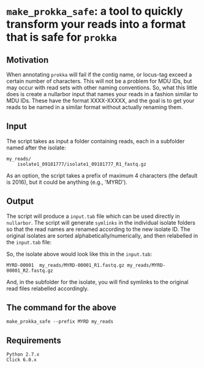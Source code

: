 # `make_prokka_safe`: a tool to quickly transform your reads into a format that is safe for `prokka`

## Motivation

When annotating `prokka` will fail if the contig name, or locus-tag exceed a certain number of characters.
This will not be a problem for MDU IDs, but may occur with read sets with other naming conventions. So, 
what this little does is create a nullarbor input that names your reads in a fashion similar to MDU IDs. 
These have the format XXXX-XXXXX, and the goal is to get your reads to be named in a similar format
without actually renaming them.

## Input

The script takes as input a folder containing reads, each in a subfolder named after the isolate:

	my_reads/
		isolate1_09181777/isolate1_09181777_R1_fastq.gz

As an option, the script takes a prefix of maximum 4 characters (the default is 2016), but it could be
anything (e.g., 'MYRD').

## Output

The script will produce a `input.tab` file which can be used directly in `nullarbor`. The script will
generate `symlinks` in the individual isolate folders so that the read names are renamed according to 
the new isolate ID. The original isolates  are sorted alphabetically/numerically, and then relabelled 
in the `input.tab` file:

So, the isolate above would look like this in the `input.tab`:

	MYRD-00001	my_reads/MYRD-00001_R1.fastq.gz	my_reads/MYRD-00001_R2.fastq.gz

And, in the subfolder for the isolate, you will find symlinks to the original read files relabelled
accordingly.

## The command for the above

	make_prokka_safe --prefix MYRD my_reads 

## Requirements

	Python 2.7.x
	Click 6.0.x

 
